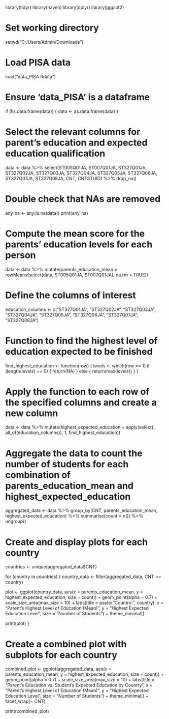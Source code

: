 library(tidyr) library(haven) library(dplyr) library(ggplot2)

# Set working directory

setwd(“C:/Users/Admin/Downloads”)

# Load PISA data

load(“data\_PISA.Rdata”)

# Ensure ‘data\_PISA’ is a dataframe

if (!is.data.frame(data)) { data &lt;- as.data.frame(data) }

# Select the relevant columns for parent’s education and expected education qualification

data &lt;- data %&gt;% select(ST005Q01JA, ST007Q01JA, ST327Q01JA,
ST327Q02JA, ST327Q03JA, ST327Q04JA, ST327Q05JA, ST327Q06JA, ST327Q07JA,
ST327Q08JA, CNT, CNTSTUID) %&gt;% drop\_na()

# Double check that NAs are removed

any\_na &lt;- any(is.na(data)) print(any\_na)

# Compute the mean score for the parents’ education levels for each person

data &lt;- data %&gt;% mutate(parents\_education\_mean =
rowMeans(select(data, ST005Q01JA, ST007Q01JA), na.rm = TRUE))

# Define the columns of interest

education\_columns &lt;- c(“ST327Q01JA”, “ST327Q02JA”, “ST327Q03JA”,
“ST327Q04JA”, “ST327Q05JA”, “ST327Q06JA”, “ST327Q07JA”, “ST327Q08JA”)

# Function to find the highest level of education expected to be finished

find\_highest\_education &lt;- function(row) { levels &lt;- which(row
== 1) if (length(levels) == 0) { return(NA) } else { return(max(levels))
} }

# Apply the function to each row of the specified columns and create a new column

data &lt;- data %&gt;% mutate(highest\_expected\_education =
apply(select(., all\_of(education\_columns)), 1,
find\_highest\_education))

# Aggregate the data to count the number of students for each combination of parents\_education\_mean and highest\_expected\_education

aggregated\_data &lt;- data %&gt;% group\_by(CNT,
parents\_education\_mean, highest\_expected\_education) %&gt;%
summarise(count = n()) %&gt;% ungroup()

# Create and display plots for each country

countries &lt;- unique(aggregated\_data$CNT)

for (country in countries) { country\_data &lt;-
filter(aggregated\_data, CNT == country)

plot &lt;- ggplot(country\_data, aes(x = parents\_education\_mean, y =
highest\_expected\_education, size = count)) + geom\_point(alpha =
0.7) + scale\_size\_area(max\_size = 10) + labs(title =
paste(“Country:”, country), x = “Parent’s Highest Level of Education
(Mean)”, y = “Highest Expected Education Level”, size = “Number of
Students”) + theme\_minimal()

print(plot) }

# Create a combined plot with subplots for each country

combined\_plot &lt;- ggplot(aggregated\_data, aes(x =
parents\_education\_mean, y = highest\_expected\_education, size =
count)) + geom\_point(alpha = 0.7) + scale\_size\_area(max\_size = 10) +
labs(title = “Parent’s Education vs. Student’s Expected Education by
Country”, x = “Parent’s Highest Level of Education (Mean)”, y = “Highest
Expected Education Level”, size = “Number of Students”) +
theme\_minimal() + facet\_wrap(~ CNT)

print(combined\_plot)
